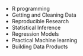 * R programming
* Getting and Cleaning Data
* Reproducible Research
* Statistical Inference
* Regression Models
* Practical Machine learning
* Building Data Products 

